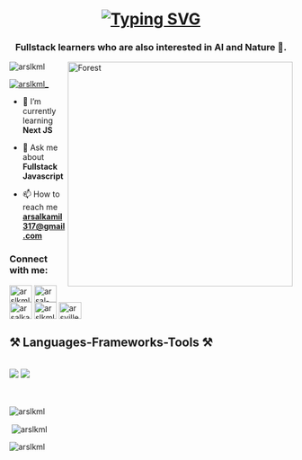 <h1 align="center"><a href="https://git.io/typing-svg"><img src="https://readme-typing-svg.demolab.com?font=Quicksand&weight=700&size=24&pause=1000&color=E5E5E5&center=true&vCenter=true&width=435&lines=Hi+%F0%9F%91%8B%2C+I'm+Arsal+Kamil" alt="Typing SVG" /></a></h1>
<h3 align="center">Fullstack learners who are also interested in AI and Nature 🍃.</h3>
<img align="right" alt="Forest" width="400" src="https://www.rpnation.com/gallery/forest-trees-animated-gif-8.25460/full">

<p align="left"> <img src="https://komarev.com/ghpvc/?username=arslkml&label=Profile%20views&color=0e75b6&style=flat" alt="arslkml" /> </p>

<p align="left"> <a href="https://twitter.com/arslkml_" target="blank"><img src="https://img.shields.io/twitter/follow/arslkml_?logo=twitter&style=for-the-badge" alt="arslkml_" /></a> </p>

- 🌱 I’m currently learning **Next JS**

- 💬 Ask me about **Fullstack Javascript**

- 📫 How to reach me **arsalkamil317@gmail.com**

<h3 align="left">Connect with me:</h3>
<p align="left">
<a href="https://twitter.com/arslkml_" target="blank"><img align="center" src="https://raw.githubusercontent.com/rahuldkjain/github-profile-readme-generator/master/src/images/icons/Social/twitter.svg" alt="arslkml_" height="30" width="40" /></a>
<a href="https://linkedin.com/in/arsal-kamil-31j07004" target="blank"><img align="center" src="https://raw.githubusercontent.com/rahuldkjain/github-profile-readme-generator/master/src/images/icons/Social/linked-in-alt.svg" alt="arsal-kamil-31j07004" height="30" width="40" /></a>
<a href="https://kaggle.com/arsalkamil" target="blank"><img align="center" src="https://raw.githubusercontent.com/rahuldkjain/github-profile-readme-generator/master/src/images/icons/Social/kaggle.svg" alt="arsalkamil" height="30" width="40" /></a>
<a href="https://instagram.com/arslkml_" target="blank"><img align="center" src="https://raw.githubusercontent.com/rahuldkjain/github-profile-readme-generator/master/src/images/icons/Social/instagram.svg" alt="arslkml_" height="30" width="40" /></a>
<a href="https://www.youtube.com/@arsville" target="blank"><img align="center" src="https://raw.githubusercontent.com/rahuldkjain/github-profile-readme-generator/master/src/images/icons/Social/youtube.svg" alt="arsville" height="30" width="40" /></a>
</p>

<h2 align="left">⚒️ Languages-Frameworks-Tools ⚒️</h2>
<br/>
<div align="left">
    <img src="https://skillicons.dev/icons?i=react,html,css,vscode,github,figma,tailwind,git" />
    <img src="https://skillicons.dev/icons?i=nodejs,python,javascript,typescript,express,nextjs" /><br>
</div>
<br/>
<br/>

<p><img align="center" src="https://github-readme-stats.vercel.app/api/top-langs?username=arslkml&show_icons=true&locale=en&layout=compact" alt="arslkml" /></p>

<p>&nbsp;<img align="center" src="https://github-readme-stats.vercel.app/api?username=arslkml&show_icons=true&locale=en" alt="arslkml" /></p>

<p><img align="center" src="https://github-readme-streak-stats.herokuapp.com/?user=arslkml&" alt="arslkml" /></p>
